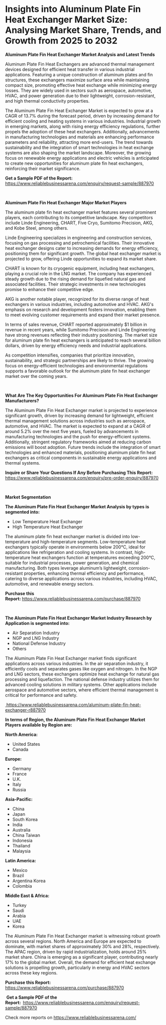 <p><h1>Insights into Aluminum Plate Fin Heat Exchanger Market Size: Analysing Market Share, Trends, and Growth from 2025 to 2032</h1></p><p><strong>Aluminum Plate Fin Heat Exchanger Market Analysis and Latest Trends</strong></p>
<p><p>Aluminum Plate Fin Heat Exchangers are advanced thermal management devices designed for efficient heat transfer in various industrial applications. Featuring a unique construction of aluminum plates and fin structures, these exchangers maximize surface area while maintaining compact size, promoting effective heat exchange while minimizing energy losses. They are widely used in sectors such as aerospace, automotive, HVAC, and power generation due to their lightweight, corrosion-resistant, and high thermal conductivity properties.</p><p>The Aluminum Plate Fin Heat Exchanger Market is expected to grow at a CAGR of 13.7% during the forecast period, driven by increasing demand for efficient cooling and heating systems in various industries. Industrial growth in emerging markets, along with rising energy efficiency regulations, further propels the adoption of these heat exchangers. Additionally, advancements in manufacturing technologies and materials are enhancing performance parameters and reliability, attracting more end-users. The trend towards sustainability and the integration of smart technologies in heat exchange systems are also shaping the market landscape. Moreover, the growing focus on renewable energy applications and electric vehicles is anticipated to create new opportunities for aluminum plate fin heat exchangers, reinforcing their market significance.</p></p>
<p><strong>Get a Sample PDF of the Report:&nbsp;</strong> <a href="https://www.reliablebusinessarena.com/enquiry/request-sample/887970?utm_campaign=3017&utm_medium=2&utm_source=Github&utm_content=ia&utm_term=09042025&utm_id=aluminum-plate-fin-heat-exchanger">https://www.reliablebusinessarena.com/enquiry/request-sample/887970</a></p>
<p>&nbsp;</p>
<p><strong>Aluminum Plate Fin Heat Exchanger Major Market Players</strong></p>
<p><p>The aluminum plate fin heat exchanger market features several prominent players, each contributing to its competitive landscape. Key competitors include Linde Engineering, CHART, Five Cryo, Sumitomo Precision, AKG, and Kobe Steel, among others.</p><p>Linde Engineering specializes in engineering and construction services, focusing on gas processing and petrochemical facilities. Their innovative heat exchanger designs cater to increasing demands for energy efficiency, positioning them for significant growth. The global heat exchanger market is projected to grow, offering Linde opportunities to expand its market share.</p><p>CHART is known for its cryogenic equipment, including heat exchangers, playing a crucial role in the LNG market. The company has experienced steady growth due to the rising demand for liquefied natural gas and associated facilities. Their strategic investments in new technologies promise to enhance their competitive edge.</p><p>AKG is another notable player, recognized for its diverse range of heat exchangers in various industries, including automotive and HVAC. AKG's emphasis on research and development fosters innovation, enabling them to meet evolving customer requirements and expand their market presence.</p><p>In terms of sales revenue, CHART reported approximately $1 billion in revenue in recent years, while Sumitomo Precision and Linde Engineering have strong revenues reflecting their industry positioning. The market size for aluminum plate fin heat exchangers is anticipated to reach several billion dollars, driven by energy efficiency needs and industrial applications.</p><p>As competition intensifies, companies that prioritize innovation, sustainability, and strategic partnerships are likely to thrive. The growing focus on energy-efficient technologies and environmental regulations supports a favorable outlook for the aluminum plate fin heat exchanger market over the coming years.</p></p>
<p>&nbsp;</p>
<p><strong>What Are The Key Opportunities For Aluminum Plate Fin Heat Exchanger Manufacturers?</strong></p>
<p><p>The Aluminum Plate Fin Heat Exchanger market is projected to experience significant growth, driven by increasing demand for lightweight, efficient thermal management solutions across industries such as aerospace, automotive, and HVAC. The market is expected to expand at a CAGR of around 5.2% over the next five years, fueled by advancements in manufacturing technologies and the push for energy-efficient systems. Additionally, stringent regulatory frameworks aimed at reducing carbon emissions will boost adoption. Future trends include the integration of smart technologies and enhanced materials, positioning aluminum plate fin heat exchangers as critical components in sustainable energy applications and thermal systems.</p></p>
<p><strong>Inquire or Share Your Questions If Any Before Purchasing This Report:</strong> <a href="https://www.reliablebusinessarena.com/enquiry/pre-order-enquiry/887970?utm_campaign=3017&utm_medium=2&utm_source=Github&utm_content=ia&utm_term=09042025&utm_id=aluminum-plate-fin-heat-exchanger">https://www.reliablebusinessarena.com/enquiry/pre-order-enquiry/887970</a></p>
<p>&nbsp;</p>
<p><strong>Market Segmentation</strong></p>
<p><strong>The Aluminum Plate Fin Heat Exchanger Market Analysis by types is segmented into:</strong></p>
<p><ul><li>Low Temperature Heat Exchanger</li><li>High Temperature Heat Exchanger</li></ul></p>
<p><p>The aluminum plate fin heat exchanger market is divided into low-temperature and high-temperature segments. Low-temperature heat exchangers typically operate in environments below 200°C, ideal for applications like refrigeration and cooling systems. In contrast, high-temperature heat exchangers function at temperatures exceeding 200°C, suitable for industrial processes, power generation, and chemical manufacturing. Both types leverage aluminum’s lightweight, corrosion-resistant properties, enhancing thermal efficiency and performance, catering to diverse applications across various industries, including HVAC, automotive, and renewable energy sectors.</p></p>
<p><strong>Purchase this Report:&nbsp;</strong><a href="https://www.reliablebusinessarena.com/purchase/887970?utm_campaign=3017&utm_medium=2&utm_source=Github&utm_content=ia&utm_term=09042025&utm_id=aluminum-plate-fin-heat-exchanger">https://www.reliablebusinessarena.com/purchase/887970</a></p>
<p>&nbsp;</p>
<p><strong>The Aluminum Plate Fin Heat Exchanger Market Industry Research by Application is segmented into:</strong></p>
<p><ul><li>Air Separation Industry</li><li>NGP and LNG Industry</li><li>National Defense Industry</li><li>Others</li></ul></p>
<p><p>The Aluminum Plate Fin Heat Exchanger market finds significant applications across various industries. In the air separation industry, it efficiently cools and separates gases like oxygen and nitrogen. In the NGP and LNG sectors, these exchangers optimize heat exchange for natural gas processing and liquefaction. The national defense industry utilizes them for advanced cooling solutions in military systems. Other applications include aerospace and automotive sectors, where efficient thermal management is critical for performance and safety.</p></p>
<p><a href="https://www.reliablebusinessarena.com/aluminum-plate-fin-heat-exchanger-r887970?utm_campaign=3017&utm_medium=2&utm_source=Github&utm_content=ia&utm_term=09042025&utm_id=aluminum-plate-fin-heat-exchanger">&nbsp;https://www.reliablebusinessarena.com/aluminum-plate-fin-heat-exchanger-r887970</a></p>
<p><strong>In terms of Region, the Aluminum Plate Fin Heat Exchanger Market Players available by Region are:</strong></p>
<p>
    <p> <strong> North America: </strong>
        <ul>
            <li>United States</li>
            <li>Canada</li>
        </ul>
        </p> 
    <p> <strong> Europe: </strong>
        <ul>
            <li>Germany</li>
            <li>France</li>
            <li>U.K.</li>
            <li>Italy</li>
            <li>Russia</li>
        </ul>
        </p> 
    <p> <strong> Asia-Pacific: </strong>
        <ul>
            <li>China</li>
            <li>Japan</li>
            <li>South Korea</li>
            <li>India</li>
            <li>Australia</li>
            <li>China Taiwan</li>
            <li>Indonesia</li>
            <li>Thailand</li>
            <li>Malaysia</li>
        </ul>
        </p> 
    <p> <strong> Latin America: </strong>
        <ul>
            <li>Mexico</li>
            <li>Brazil</li>
            <li>Argentina Korea</li>
            <li>Colombia</li>
        </ul>
        </p> 
    <p> <strong> Middle East & Africa: </strong>
        <ul>
            <li>Turkey</li>
            <li>Saudi</li>
            <li>Arabia</li>
            <li>UAE</li>
            <li>Korea</li>
        </ul>
    </p>
    </p>
<p><p>The Aluminum Plate Fin Heat Exchanger market is witnessing robust growth across several regions. North America and Europe are expected to dominate, with market shares of approximately 30% and 28%, respectively. The APAC region, driven by rapid industrialization, holds around 25% market share. China is emerging as a significant player, contributing nearly 17% to the global market. Overall, the demand for efficient heat exchange solutions is propelling growth, particularly in energy and HVAC sectors across these key regions.</p></p>
<p><strong>Purchase this Report: </strong><a href="https://www.reliablebusinessarena.com/purchase/887970?utm_campaign=3017&utm_medium=2&utm_source=Github&utm_content=ia&utm_term=09042025&utm_id=aluminum-plate-fin-heat-exchanger">https://www.reliablebusinessarena.com/purchase/887970</a></p>
<p>&nbsp;<strong>Get a Sample PDF of the Report:&nbsp;&nbsp;</strong><a href="https://www.reliablebusinessarena.com/enquiry/request-sample/887970?utm_campaign=3017&utm_medium=2&utm_source=Github&utm_content=ia&utm_term=09042025&utm_id=aluminum-plate-fin-heat-exchanger">https://www.reliablebusinessarena.com/enquiry/request-sample/887970</a></p>
<p><strong></strong></p>
<p>Check more reports on <a href="https://www.reliablebusinessarena.com/?utm_campaign=3017&utm_medium=2&utm_source=Github&utm_content=ia&utm_term=09042025&utm_id=aluminum-plate-fin-heat-exchanger">https://www.reliablebusinessarena.com/</a></p>